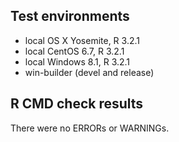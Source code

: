 ## Test environments
* local OS X Yosemite, R 3.2.1
* local CentOS 6.7, R 3.2.1
* local Windows 8.1, R 3.2.1
* win-builder (devel and release)

## R CMD check results
There were no ERRORs or WARNINGs.
